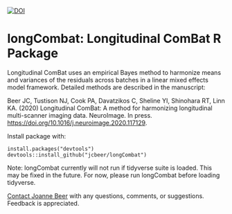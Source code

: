 [![DOI](https://zenodo.org/badge/DOI/10.5281/zenodo.3936045.svg)](https://doi.org/10.5281/zenodo.3936045)

# longCombat: Longitudinal ComBat R Package

Longitudinal ComBat uses an empirical Bayes method to harmonize means and variances of the residuals across batches in a linear mixed effects model framework. Detailed methods are described in the manuscript: 

Beer JC, Tustison NJ, Cook PA, Davatzikos C, Sheline YI, Shinohara RT, Linn KA. (2020) Longitudinal ComBat: A method for harmonizing longitudinal multi-scanner imaging data. NeuroImage. In press. https://doi.org/10.1016/j.neuroimage.2020.117129.

Install package with: 
```{r, include=FALSE}
install.packages("devtools")
devtools::install_github("jcbeer/longCombat")
```

Note: longCombat currently will not run if tidyverse suite is loaded. This may be fixed in the future. For now, please run longCombat before loading tidyverse.

[Contact Joanne Beer](mailto:joanne.beer@pennmedicine.upenn.edu?subject=[GitHub]%20longCombat) with any questions, comments, or suggestions. Feedback is appreciated. 